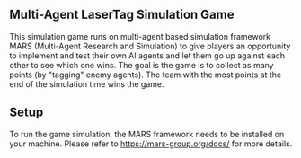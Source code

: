 ## Multi-Agent LaserTag Simulation Game

This simulation game runs on multi-agent based simulation framework MARS (Multi-Agent Research and Simulation) to give players an opportunity to implement and test their own AI agents and let them go up against each other to see which one wins. The goal is the game is to collect as many points (by "tagging" enemy agents). The team with the most points at the end of the simulation time wins the game.

## Setup

To run the game simulation, the MARS framework needs to be installed on your machine. Please refer to https://mars-group.org/docs/ for more details.